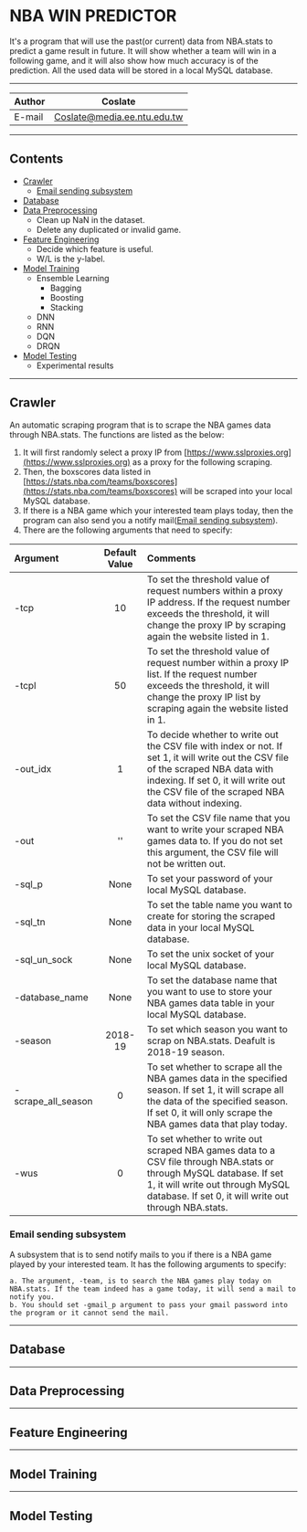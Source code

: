 NBA WIN PREDICTOR
===========================
It's a program that will use the past(or current) data from NBA.stats to predict a game result in future. It will show whether a team will win in a following game, and it will also show how much accuracy is of the prediction. All the used data will be stored in a local MySQL database.

****
	
|Author|Coslate|
|---|---
|E-mail|Coslate@media.ee.ntu.edu.tw


****
Contents
------
* [Crawler](#Crawler)
    * [Email sending subsystem](#Email%20sending%20subsystem)
* [Database](#Database)
* [Data Preprocessing](#Data%20Preprocessing)
    * Clean up NaN in the dataset.
    * Delete any duplicated or invalid game.
* [Feature Engineering](#Feature%20Engineering)
    * Decide which feature is useful.
    * W/L is the y-label.
* [Model Training](#Mode%20Training) 
    * Ensemble Learning
        *  Bagging
        *  Boosting
        *  Stacking
    * DNN
    * RNN
    * DQN
    * DRQN
* [Model Testing](#Model%20Testing)
    * Experimental results


****
Crawler
------
An automatic scraping program that is to scrape the NBA games data through NBA.stats.
The functions are listed as the below: 
1.  It will first randomly select a proxy IP from [https://www.sslproxies.org](https://www.sslproxies.org) as a proxy for the following scraping.
2.  Then, the boxscores data listed in [https://stats.nba.com/teams/boxscores](https://stats.nba.com/teams/boxscores) will be scraped into your local MySQL database.
3.  If there is a NBA game which your interested team plays today, then the program can also send you a notify mail([Email sending subsystem](#Email%20sending%20subsystem)).
4.  There are the following arguments that need to specify: 

| Argument | Default Value | Comments |
| :------- |:-------------:| :--------|
| -tcp     | 10   | To set the threshold value of request numbers within a proxy IP address. If the request number exceeds the threshold, it will change the proxy IP by scraping again the website listed in 1. |
| -tcpl    | 50   | To set the threshold value of request number within a proxy IP list. If the request number exceeds the threshold, it will change the proxy IP list by scraping again the website listed in 1. |
| -out_idx | 1    | To decide whether to write out the CSV file with index or not. If set 1, it will write out the CSV file of the scraped NBA data with indexing. If set 0, it will write out the CSV file of the scraped NBA data without indexing. |
| -out     | ''   | To set the CSV file name that you want to write your scraped NBA games data to. If you do not set this argument, the CSV file will not be written out. |
| -sql_p   | None | To set your password of your local MySQL database. |
| -sql_tn  | None | To set the table name you want to create for storing the scraped data in your local MySQL database. |
| -sql_un_sock  | None | To set the unix socket of your local MySQL database. |
| -database_name  | None | To set the database name that you want to use to store your NBA games data table in your local MySQL database. |
| -season  | 2018-19 | To set which season you want to scrap on NBA.stats. Deafult is 2018-19 season. |
| -scrape_all_season | 0 | To set whether to scrape all the NBA games data in the specified season. If set 1, it will scrape all the data of the specified season. If set 0, it will only scrape the NBA games data that play today. |
| -wus | 0 | To set whether to write out scraped NBA games data to a CSV file through NBA.stats or through MySQL database. If set 1, it will write out through MySQL database. If set 0, it will write out through NBA.stats. |

### Email sending subsystem
A subsystem that is to send notify mails to you if there is a NBA game played by your interested team.
It has the following arguments to specify: 

    a. The argument, -team, is to search the NBA games play today on NBA.stats. If the team indeed has a game today, it will send a mail to notify you.
    b. You should set -gmail_p argument to pass your gmail password into the program or it cannot send the mail.


****
Database
------


****
Data Preprocessing
------

****
Feature Engineering
------


****
Model Training
------


****
Model Testing
------
